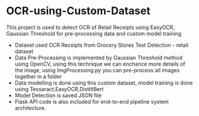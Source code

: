 # OCR-using-Custom-Dataset
This project is used to detect OCR of Retail Receipts using EasyOCR, Gaussian Threshold for pre-processing data and custom model training 

- Dataset used OCR Receipts from Grocery Stores Text Detection - retail dataset 
- Data Pre-Processing is implemented by Gaussian Threshold method using OpenCV, using this technique we can enchance more details of the image,
  using ImgProcessing.py you can pre-process all images together in a folder
- Data modelling is done using this custom dataset, model training is done using Tessaract,EasyOCR,DistiltBert
- Model Detection is saved JSON file
- Flask API code is also included for end-to-end pipeline system architecture.

